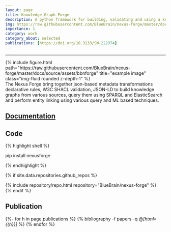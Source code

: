```yaml
---
layout: page
title: Knowledge Graph Forge
description: A python framework for building, validating and using a knowledge graph
img: https://raw.githubusercontent.com/BlueBrain/nexus-forge/master/docs/source/assets/bbnforge
importance: 1
category: work
category_about: selected
publications: [https://doi.org/10.3233/SW-222974]
---
```


---

<div class="row">
    <div class="col-sm mt-3 mt-md-0">
        {% include figure.html path="https://raw.githubusercontent.com/BlueBrain/nexus-forge/master/docs/source/assets/bbnforge" title="example image" class="img-fluid rounded z-depth-1" %}
    </div>
    <div class="caption">
    The Nexus Forge bring together json-based metadata transformations declarative rules, W3C SHACL validation, JSON-LD to build knowledge graphs from various sources, query them using SPARQL and ElasticSearch and perform entity linking using various query and ML based techniques.
    </div>
    
</div>

## [Documentation](https://nexus-forge.readthedocs.io)

## Code

{% highlight shell %}

pip install nexusforge

{% endhighlight %}

{% if site.data.repositories.github_repos %}
<div class="repositories d-flex flex-wrap flex-md-row flex-column justify-content-between align-items-center">
    {% include repository/repo.html repository="BlueBrain/nexus-forge" %}
</div>
{% endif %}


## Publication

<div class="publications">

{%- for h in page.publications %}
  {% bibliography -f papers -q @*[html={{h}}]* %}
{% endfor %}

</div>